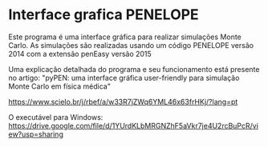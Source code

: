 # Interface grafica PENELOPE


Este programa é uma interface gráfica para realizar simulações Monte Carlo. As simulações são realizadas usando um código PENELOPE versão 2014 com a extensão penEasy versão 2015

Uma explicação detalhada do programa e seu funcionamento está presente no artigo: "pyPEN: uma interface gráfica user-friendly para simulação Monte Carlo em física médica"

https://www.scielo.br/j/rbef/a/w33R7jZWq6YML46x63frHKj/?lang=pt


O executável para Windows: https://drive.google.com/file/d/1YUrdKLbMRGNZhF5aVkr7je4U2rcBuPcR/view?usp=sharing
